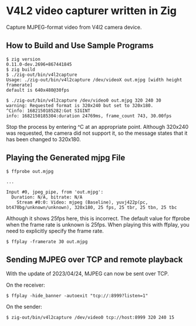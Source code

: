 #  V4L2 video capturer written in Zig

Capture MJPEG-format video from V4l2 camera device.

## How to Build and Use Sample Programs

```shell-session
$ zig version
0.11.0-dev.2696+867441845
$ zig build
$ ./zig-out/bin/v4l2capture 
Usage: ./zig-out/bin/v4l2capture /dev/videoX out.mjpg [width height framerate]
default is 640x480@30fps
```

```shell-session
$ ./zig-out/bin/v4l2capture /dev/video0 out.mjpg 320 240 30
warning: Requested format is 320x240 but set to 320x180.
^Cinfo: 1682150185282:Got SIGINT
info: 1682150185304:duration 24769ms, frame_count 743, 30.00fps
```
Stop the process by entering ^C at an appropriate point.
Although 320x240 was requested, the camera did not support it, so the message states that it has been changed to 320x180.

## Playing the Generated mjpg File

```shell-session
$ ffprobe out.mjpg

...

Input #0, jpeg_pipe, from 'out.mjpg':
  Duration: N/A, bitrate: N/A
    Stream #0:0: Video: mjpeg (Baseline), yuvj422p(pc, bt470bg/unknown/unknown), 320x180, 25 fps, 25 tbr, 25 tbn, 25 tbc
```

Although it shows 25fps here, this is incorrect. The default value for ffprobe when the frame rate is unknown is 25fps.
When playing this with ffplay, you need to explicitly specify the frame rate.

```shell-session
$ ffplay -framerate 30 out.mjpg
```

## Sending MJPEG over TCP and remote playback

With the update of 2023/04/24, MJPEG can now be sent over TCP.

On the receiver:

```shell-session
$ ffplay -hide_banner -autoexit "tcp://:8999?listen=1"
```


On the sender:

```shell-session
$ zig-out/bin/v4l2capture /dev/video0 tcp://host:8999 320 240 15
```
